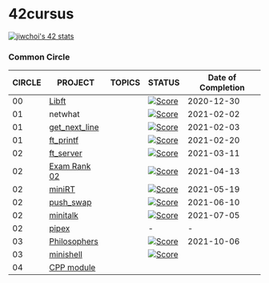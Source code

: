 # 42cursus

[![jiwchoi's 42 stats](https://badge42.herokuapp.com/api/stats/jiwchoi)](https://github.com/JaeSeoKim/badge42)


### Common Circle

| CIRCLE | PROJECT                            | TOPICS | STATUS                                                                                                               | Date of Completion |
| ------ | ---------------------------------- | ------ | -------------------------------------------------------------------------------------------------------------------- | ------------------ |
| 00     | [Libft](./0_libft)                 |        | [![Score](https://badge42.herokuapp.com/api/project/jiwchoi/Libft)](https://github.com/JaeSeoKim/badge42)            | 2020-12-30 |
| 01     | netwhat                            |        | [![Score](https://badge42.herokuapp.com/api/project/jiwchoi/netwhat)](https://github.com/JaeSeoKim/badge42)          | 2021-02-02 |
| 01     | [get_next_line](./1_get_next_line) |        | [![Score](https://badge42.herokuapp.com/api/project/jiwchoi/get_next_line)](https://github.com/JaeSeoKim/badge42)    | 2021-02-03 |
| 01     | [ft_printf](https://github.com/Jiwon-Choi/ft_printf)         |        | [![Score](https://badge42.herokuapp.com/api/project/jiwchoi/ft_printf)](https://github.com/JaeSeoKim/badge42)        | 2021-02-20 |
| 02     | [ft_server](./2_ft_server)         |        | [![Score](https://badge42.herokuapp.com/api/project/jiwchoi/ft_server)](https://github.com/JaeSeoKim/badge42)        | 2021-03-11 |
| 02     | [Exam Rank 02](./2_examrank02)     |        | [![Score](https://badge42.herokuapp.com/api/project/jiwchoi/Exam%20Rank%2002)](https://github.com/JaeSeoKim/badge42) | 2021-04-13 |
| 02     | [miniRT](https://github.com/Jiwon-Choi/miniRT)               |        | [![Score](https://badge42.herokuapp.com/api/project/jiwchoi/miniRT)](https://github.com/JaeSeoKim/badge42)           | 2021-05-19 |
| 02     | [push_swap](./2_push_swap)         |        | [![Score](https://badge42.herokuapp.com/api/project/jiwchoi/push_swap)](https://github.com/JaeSeoKim/badge42)        | 2021-06-10 |
| 02     | [minitalk](https://github.com/Jiwon-Choi/minitalk)           |        | [![Score](https://badge42.herokuapp.com/api/project/jiwchoi/minitalk)](https://github.com/JaeSeoKim/badge42)         | 2021-07-05 |
| 02     | [pipex](./2_pipex)                 |        | -                                                                                                                    | -          |
| 03     | [Philosophers](https://github.com/Jiwon-Choi/Philosophers)   |        | [![Score](https://badge42.herokuapp.com/api/project/jiwchoi/Philosophers)](https://github.com/JaeSeoKim/badge42)     | 2021-10-06 |
| 03     | [minishell](https://github.com/Jiwon-Choi/minishell)         |        | [![Score](https://badge42.herokuapp.com/api/project/jiwchoi/minishell)](https://github.com/JaeSeoKim/badge42)        | |
| 04     | [CPP module](https://github.com/Jiwon-Choi/CPP-module)     |        |        | |
